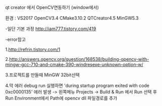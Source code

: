 qt creator 에서  OpenCV연동하기 (window에서)

환경 : VS2017  OpenCV3.4 CMake3.10.2 QTCreator4.5 MinGW5.3

-일단 기본 과정
http://iam777.tistory.com/419

-error참고

1.http://refrin.tistory.com/1

2.http://answers.opencv.org/question/168538/building-opencv-with-mingw-gcc-710-and-cmake-390-windresexe-unknown-option-w/

3.프로젝트를 만들때 MinGW 32bit선택

4.막 에러 debug run 실행하면 'during startup program exited with code 0xc0000135' 에러 발생
-> 왼쪽메뉴 Projects -> Build & Run 에서 Run 선택 후 Run Environment에서 Path에 opencv dll 파일경로를 추가
